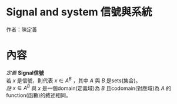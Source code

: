 # Signal and system 信號與系統
作者：陳定善
# 內容
*定義* **Signal信號**  
若 $x$ 是信號，則代表 $x \in A^B$ ，其中 $A$ 與 $B$ 是sets(集合)。  
*註* $x \in A^B$ 與 $x$ 是一個domain(定義域)為 $B$ 且codomain(對應域)為 $A$ 的function(函數)的敘述相同。  

